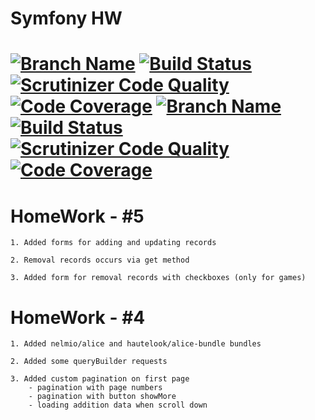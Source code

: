 Symfony HW
====
[![Branch Name](https://img.shields.io/badge/branch-master-brightgreen.svg)](https://img.shields.io/badge/branch-master-brightgreen.svg) [![Build Status](https://travis-ci.org/VictorTkachenko81/SymfonyHW4.svg?branch=master)](https://travis-ci.org/VictorTkachenko81/SymfonyHW4.svg) [![Scrutinizer Code Quality](https://scrutinizer-ci.com/g/VictorTkachenko81/SymfonyHW4/badges/quality-score.png?b=master)](https://scrutinizer-ci.com/g/VictorTkachenko81/SymfonyHW4/?branch=master) [![Code Coverage](https://scrutinizer-ci.com/g/VictorTkachenko81/SymfonyHW4/badges/coverage.png?b=master)](https://scrutinizer-ci.com/g/VictorTkachenko81/SymfonyHW4/?branch=master)
[![Branch Name](https://img.shields.io/badge/branch-develop-brightgreen.svg)](https://img.shields.io/badge/branch-develop-brightgreen.svg) [![Build Status](https://travis-ci.org/VictorTkachenko81/SymfonyHW4.svg?branch=develop)](https://travis-ci.org/VictorTkachenko81/SymfonyHW4.svg) [![Scrutinizer Code Quality](https://scrutinizer-ci.com/g/VictorTkachenko81/SymfonyHW4/badges/quality-score.png?b=develop)](https://scrutinizer-ci.com/g/VictorTkachenko81/SymfonyHW4/?branch=develop) [![Code Coverage](https://scrutinizer-ci.com/g/VictorTkachenko81/SymfonyHW4/badges/coverage.png?b=develop)](https://scrutinizer-ci.com/g/VictorTkachenko81/SymfonyHW4/?branch=develop)
====


HomeWork - #5
====

    1. Added forms for adding and updating records

    2. Removal records occurs via get method

    3. Added form for removal records with checkboxes (only for games)


HomeWork - #4
====

    1. Added nelmio/alice and hautelook/alice-bundle bundles

    2. Added some queryBuilder requests

    3. Added custom pagination on first page
        - pagination with page numbers
        - pagination with button showMore
        - loading addition data when scroll down
